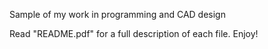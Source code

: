 Sample of my work in programming and CAD design

Read "README.pdf" for a full description of each file. Enjoy!
